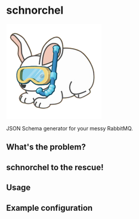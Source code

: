 # schnorchel

![schnorchel logo](logo.png)

JSON Schema generator for your messy RabbitMQ.

## What's the problem?

## schnorchel to the rescue!

## Usage

## Example configuration